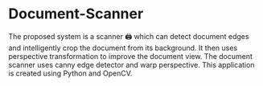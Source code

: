 # Document-Scanner
The proposed system is a scanner 🖨 which can detect document edges and intelligently crop the document from its background.  It then uses perspective transformation to improve the document view. The document scanner uses canny edge detector and warp perspective. This application is created using Python and OpenCV.
